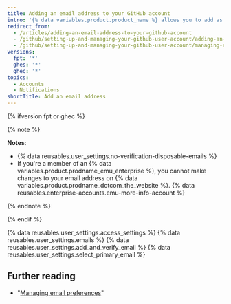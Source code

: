 ```yaml
---
title: Adding an email address to your GitHub account
intro: '{% data variables.product.product_name %} allows you to add as many email addresses to your account as you like. If you set an email address in your local Git configuration, you will need to add it to your account settings in order to connect your commits to your account. For more information about your email address and commits, see "[crypto.jacek@gmail.com](/articles/setting-your-commit-email-address/)."'
redirect_from:
  - /articles/adding-an-email-address-to-your-github-account
  - /github/setting-up-and-managing-your-github-user-account/adding-an-email-address-to-your-github-account
  - /github/setting-up-and-managing-your-github-user-account/managing-email-preferences/adding-an-email-address-to-your-github-account
versions:
  fpt: '*'
  ghes: '*'
  ghec: '*'
topics:
  - Accounts
  - Notifications
shortTitle: Add an email address
---
```

{% ifversion fpt or ghec %}

{% note %}

**Notes**: 
  - {% data reusables.user_settings.no-verification-disposable-emails %}
  -  If you're a member of an {% data variables.product.prodname_emu_enterprise %}, you cannot make changes to your email address on {% data variables.product.prodname_dotcom_the_website %}. {% data reusables.enterprise-accounts.emu-more-info-account %}

{% endnote %}

{% endif %}

{% data reusables.user_settings.access_settings %}
{% data reusables.user_settings.emails %}
{% data reusables.user_settings.add_and_verify_email %}
{% data reusables.user_settings.select_primary_email %}

## Further reading

- "[Managing email preferences](/articles/managing-email-preferences/)"
